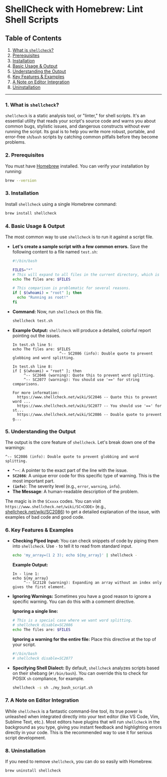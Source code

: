 # ShellCheck with Homebrew: Lint Shell Scripts

## Table of Contents

1.  [What is `shellcheck`?](#1-what-is-shellcheck)
2.  [Prerequisites](#2-prerequisites)
3.  [Installation](#3-installation)
4.  [Basic Usage & Output](#4-basic-usage--output)
5.  [Understanding the Output](#5-understanding-the-output)
6.  [Key Features & Examples](#6-key-features--examples)
7.  [A Note on Editor Integration](#7-a-note-on-editor-integration)
8.  [Uninstallation](#8-uninstallation)

-----

### 1\. What is `shellcheck`?

`shellcheck` is a static analysis tool, or "linter," for shell scripts. It's an essential utility that reads your script's source code and warns you about common bugs, stylistic issues, and dangerous constructs without ever running the script. Its goal is to help you write more robust, portable, and error-free `sh`/`bash` scripts by catching common pitfalls before they become problems.

### 2\. Prerequisites

You must have [Homebrew](https://brew.sh/) installed. You can verify your installation by running:

```bash
brew --version
```

### 3\. Installation

Install `shellcheck` using a single Homebrew command:

```bash
brew install shellcheck
```

### 4\. Basic Usage & Output

The most common way to use `shellcheck` is to run it against a script file.

  * **Let's create a sample script with a few common errors.**
    Save the following content to a file named `test.sh`:

    ```bash
    #!/bin/bash

    FILES="*"
    # This will expand to all files in the current directory, which is not what is intended.
    echo The files are: $FILES

    # This comparison is problematic for several reasons.
    if [ $(whoami) = "root" ]; then
      echo "Running as root!"
    fi
    ```

  * **Command:**
    Now, run `shellcheck` on this file.

    ```bash
    shellcheck test.sh
    ```

  * **Example Output:**
    `shellcheck` will produce a detailed, colorful report pointing out the issues.

    ```text
    In test.sh line 5:
    echo The files are: $FILES
                         ^-- SC2086 (info): Double quote to prevent globbing and word splitting.

    In test.sh line 8:
    if [ $(whoami) = "root" ]; then
         ^-- SC2046 (warning): Quote this to prevent word splitting.
         ^-- SC2077 (warning): You should use '==' for string comparisons.

    For more information:
      https://www.shellcheck.net/wiki/SC2046 -- Quote this to prevent word ...
      https://www.shellcheck.net/wiki/SC2077 -- You should use '==' for st...
      https://www.shellcheck.net/wiki/SC2086 -- Double quote to prevent g...
    ```

### 5\. Understanding the Output

The output is the core feature of `shellcheck`. Let's break down one of the warnings:

`^-- SC2086 (info): Double quote to prevent globbing and word splitting.`

  * **`^--`**: A pointer to the exact part of the line with the issue.
  * **`SC2086`**: A unique error code for this specific type of warning. This is the most important part.
  * **`(info)`**: The severity level (e.g., `error`, `warning`, `info`).
  * **The Message**: A human-readable description of the problem.

The magic is in the `SCxxxx` codes. You can visit `https://www.shellcheck.net/wiki/SC<CODE>` (e.g., [shellcheck.net/wiki/SC2086](https://www.shellcheck.net/wiki/SC2086)) to get a detailed explanation of the issue, with examples of bad code and good code.

### 6\. Key Features & Examples

  * **Checking Piped Input:**
    You can check snippets of code by piping them into `shellcheck`. Use `-` to tell it to read from standard input.

    ```bash
    echo 'my_array=(1 2 3); echo ${my_array}' | shellcheck -
    ```

    **Example Output:**

    ```text
    In - line 1:
    echo ${my_array}
         ^-- SC2128 (warning): Expanding an array without an index only gives the first element.
    ```

  * **Ignoring Warnings:**
    Sometimes you have a good reason to ignore a specific warning. You can do this with a comment directive.

    **Ignoring a single line:**

    ```bash
    # This is a special case where we want word splitting.
    # shellcheck disable=SC2086
    echo The files are: $FILES 
    ```

    **Ignoring a warning for the entire file:** Place this directive at the top of your script.

    ```bash
    #!/bin/bash
    # shellcheck disable=SC2077
    ```

  * **Specifying Shell Dialect:**
    By default, `shellcheck` analyzes scripts based on their shebang (`#!/bin/bash`). You can override this to check for POSIX `sh` compliance, for example.

    ```bash
    shellcheck -s sh ./my_bash_script.sh
    ```

### 7\. A Note on Editor Integration

While `shellcheck` is a fantastic command-line tool, its true power is unleashed when integrated directly into your text editor (like VS Code, Vim, Sublime Text, etc.). Most editors have plugins that will run `shellcheck` in the background as you type, giving you instant feedback and highlighting errors directly in your code. This is the recommended way to use it for serious script development.

### 8\. Uninstallation

If you need to remove `shellcheck`, you can do so easily with Homebrew.

```bash
brew uninstall shellcheck
```